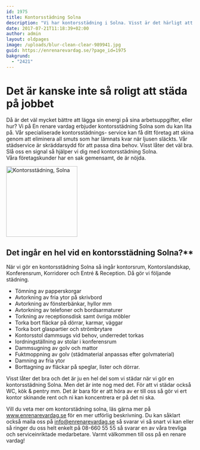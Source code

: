 ```yaml
---
id: 1975
title: Kontorsstädning Solna
description: "Vi har kontorsstädning i Solna. Visst är det härligt att komma till jobbet och det är nystädat och fint?"
date: 2017-07-21T11:18:39+02:00
author: admin
layout: oldpages
image: /uploads/blur-clean-clear-989941.jpg
guid: https://enrenarevardag.se/?page_id=1975
bakgrund:
  - "2421"
---
```

# Det är kanske inte så roligt att städa på jobbet

Då är det väl mycket bättre att lägga sin energi på sina arbetsuppgifter, eller hur? Vi på En renare vardag erbjuder kontorsstädning Solna som du kan lita på. Vår specialiserade kontorsstädnings- service kan få ditt företag att skina genom att eliminera all smuts som har lämnats kvar när ljusen släckts. Vår städservice är skräddarsydd för att passa dina behov. Visst låter det väl bra. Slå oss en signal så hjälper vi dig med kontorsstädning Solna.  
Våra företagskunder har en sak gemensamt, de är nöjda.

[<img class=" wp-image-1976 aligncenter" src="https://enrenarevardag.se/wp-content/uploads/2017/07/Flyttstädning-Stockholm-Solna-1.png" alt="Kontorsstädning, Solna" width="191" height="190" srcset="https://enrenarevardag.se/wp-content/uploads/2017/07/Flyttstädning-Stockholm-Solna-1.png 151w, https://enrenarevardag.se/wp-content/uploads/2017/07/Flyttstädning-Stockholm-Solna-1-150x150.png 150w, https://enrenarevardag.se/wp-content/uploads/2017/07/Flyttstädning-Stockholm-Solna-1-125x125.png 125w" sizes="(max-width: 191px) 100vw, 191px" />](https://enrenarevardag.se/foretag/kontorstadning/) 

## Det ingår en hel vid en kontorsstädning Solna?**

När vi gör en kontorsstädning Solna så ingår kontorsrum, Kontorslandskap, Konferensrum, Korridorer och Entré & Reception. Då gör vi följande städning.

* Tömning av papperskorgar  
* Avtorkning av fria ytor på skrivbord  
* Avtorkning av fönsterbänkar, hyllor mm  
* Avtorkning av telefoner och bordsarmaturer  
* Torkning av receptionsdisk samt övriga möbler  
* Torka bort fläckar på dörrar, karmar, väggar  
* Torka bort glaspartier och strömbrytare  
* Kontorsstol dammsugs vid behov, underredet torkas  
* Iordningställning av stolar i konferensrum  
* Dammsugning av golv och mattor  
* Fuktmoppning av golv (städmaterial anpassas efter golvmaterial)  
* Damning av fria ytor  
* Borttagning av fläckar på speglar, lister och dörrar.

Visst låter det bra och det är ju en hel del som vi städar när vi gör en kontorsstädning Solna. Men det är inte nog med det. För att vi städar också WC, kök & pentry mm. Det är bara för er att höra av er till oss så gör vi ert kontor skinande rent och ni kan koncentrera er på det ni ska.

Vill du veta mer om kontorstädning solna, läs gärna mer på www.enrenarevardag.se för en mer utförlig beskrivning. Du kan såklart också maila oss på info@enrenarevardag.se så svarar vi så snart vi kan eller så ringer du oss helt enkelt på 08-660 55 55 så svarar en av våra trevliga och serviceinriktade medarbetare. Varmt välkommen till oss på en renare vardag!